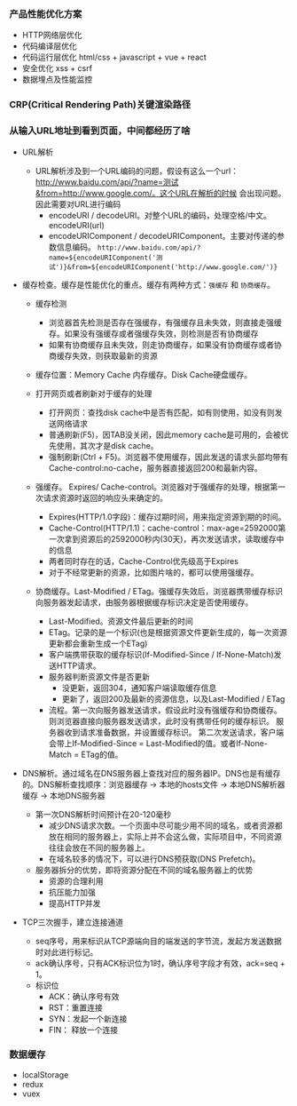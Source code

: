 ### 产品性能优化方案
- HTTP网络层优化
- 代码编译层优化
- 代码运行层优化 html/css + javascript + vue + react
- 安全优化 xss + csrf
- 数据埋点及性能监控

### CRP(Critical Rendering Path)关键渲染路径

### 从输入URL地址到看到页面，中间都经历了啥
- URL解析
  + URL解析涉及到一个URL编码的问题，假设有这么一个url：http://www.baidu.com/api/?name=测试&from=http://www.google.com/。这个URL在解析的时候
  会出现问题。因此需要对URL进行编码
    + encodeURI / decodeURI。对整个URL的编码，处理空格/中文。encodeURI(url)
    + encodeURIComponent / decodeURIComponent。主要对传递的参数信息编码。
    `http://www.baidu.com/api/?name=${encodeURIComponent('测试')}&from=${encodeURIComponent('http://www.google.com/')}`

- 缓存检查。缓存是性能优化的重点。缓存有两种方式：`强缓存` 和 `协商缓存`。
  + 缓存检测
    + 浏览器首先检测是否存在强缓存，有强缓存且未失效，则直接走强缓存。如果没有强缓存或者强缓存失效，则检测是否有协商缓存
    + 如果有协商缓存且未失效，则走协商缓存，如果没有协商缓存或者协商缓存失效，则获取最新的资源
    
  + 缓存位置：Memory Cache 内存缓存。Disk Cache硬盘缓存。
  
  + 打开网页或者刷新对于缓存的处理
    + 打开网页：查找disk cache中是否有匹配，如有则使用，如没有则发送网络请求
    + 普通刷新(F5)，因TAB没关闭，因此memory cache是可用的，会被优先使用，其次才是disk cache。
    + 强制刷新(Ctrl + F5)。浏览器不使用缓存，因此发送的请求头部均带有Cache-control:no-cache，服务器直接返回200和最新内容。
 
  + 强缓存。 Expires/ Cache-control。浏览器对于强缓存的处理，根据第一次请求资源时返回的响应头来确定的。
    + Expires(HTTP/1.0字段)：缓存过期时间，用来指定资源到期的时间。
    + Cache-Control(HTTP/1.1)：cache-control：max-age=2592000第一次拿到资源后的2592000秒内(30天)，再次发送请求，读取缓存中的信息
    + 两者同时存在的话，Cache-Control优先级高于Expires
    + 对于不经常更新的资源，比如图片啥的，都可以使用强缓存。
    
  + 协商缓存。Last-Modified / ETag。强缓存失效后，浏览器携带缓存标识向服务器发起请求，由服务器根据缓存标识决定是否使用缓存。
    + Last-Modified。资源文件最后更新的时间
    + ETag。记录的是一个标识(也是根据资源文件更新生成的，每一次资源更新都会重新生成一个ETag)
    + 客户端携带获取的缓存标识(If-Modified-Since / If-None-Match)发送HTTP请求。
    + 服务器判断资源文件是否更新
      + 没更新，返回304，通知客户端读取缓存信息
      + 更新了，返回200及最新的资源信息，以及Last-Modified / ETag
    + 流程。第一次向服务器发送请求，假设此时没有强缓存和协商缓存。则浏览器直接向服务器发送请求，此时没有携带任何的缓存标识。
    服务器收到请求准备数据，并设置缓存标识。
    第二次发送请求，客户端会带上If-Modified-Since = Last-Modified的值。或者If-None-Match = ETag的值。

- DNS解析。通过域名在DNS服务器上查找对应的服务器IP。DNS也是有缓存的。DNS解析查找顺序：浏览器缓存 -> 本地的hosts文件 -> 本地DNS解析器缓存 -> 本地DNS服务器
  + 第一次DNS解析时间预计在20-120毫秒
    + 减少DNS请求次数。一个页面中尽可能少用不同的域名，或者资源都放在相同的服务器上，实际上并不会这么做，实际项目中，不同资源往往会放在不同的服务器上。
    + 在域名较多的情况下，可以进行DNS预获取(DNS Prefetch)。<link rel="dns-prefetch" href="//img10.360buyimg.com" />
  + 服务器拆分的优势，即将资源分配在不同的域名服务器上的优势
    + 资源的合理利用
    + 抗压能力加强
    + 提高HTTP并发
    
- TCP三次握手，建立连接通道
  + seq序号，用来标识从TCP源端向目的端发送的字节流，发起方发送数据时对此进行标记。
  + ack确认序号，只有ACK标识位为1时，确认序号字段才有效，ack=seq + 1。
  + 标识位
    + ACK：确认序号有效
    + RST：重置连接
    + SYN：发起一个新连接
    + FIN： 释放一个连接 

    
### 数据缓存
- localStorage
- redux
- vuex
